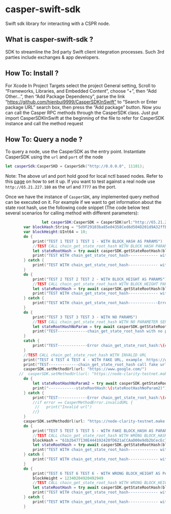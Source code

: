 
# casper-swift-sdk

Swift sdk library for interacting with a CSPR node.

## What is casper-swift-sdk ?

SDK  to streamline the 3rd party Swift client integration processes. Such 3rd parties include exchanges & app developers. 

## How To: Install ?
For Xcode
In Project Targets select the project General setting, Scroll to “Frameworks, Libraries, and Embedded Content”, choose “+”, then “Add Other…”, then “Add Package Dependency”, parse the link “https://github.com/hienbui9999/CasperSDKInSwift” to “Search or Enter package URL” search box, then press the “Add package” button.
Now you can call the Casper RPC methods through the CasperSDK class.
Just put 
import CasperSDKInSwift
at the beginning of the file to refer for CasperSDK instance and call the method request

## How To: Query a node ?

To query a node, use the CasperSDK as the entry point. Instantiate CasperSDK using the `url` and `port` of the node

```swift
let casperSdk:CasperSKD = CasperSdk("http://0.0.0.0", 11101);
```

Note: The above url and port hold good for local nctl based nodes. Refer to this [page](https://caspernetwork.readthedocs.io/en/latest/dapp-dev-guide/setup-nctl.html) on how to set it up. If you want to test against a real node use `http://65.21.227.180` as the url and `7777` as the port.

Once we have the instance of `CasperSDK`, any implemented query method can be executed on it. For example if we want to get information about the state root hash, use the following code snippet (The code below test several scenarios for calling method with different parameters):

```swift
                let casperSDK:CasperSDK = CasperSDK(url:"http://65.21.227.180",port:7777);
        var blockHash:String = "5d9F29103ba85e04358Ced6d504D201d9A32ffB7789Dc1B0E426d500CEDfdBCA";
        var blockHeight:UInt64 = 10;
        do {
            print("TEST 1 TEST 1 TEST 1 - WITH BLOCK_HASH AS PARAMS")
            //TEST CALL chain_get_state_root_hash WITH BLOCK_HASH PARAMETER SENDING TO REQUEST
            let stateRootHash = try await casperSDK.getStateRootHash(blockHash:blockHash);
            print("TEST WITH chain_get_state_root_hash------------- with block hash =\(blockHash) in sending request, ---------VALUE BACK:\(stateRootHash)")
        } catch {
            print("TEST WITH chain_get_state_root_hash------------- with block hash =\(blockHash) in sending request,-------------Error:\(error)")
        }
        do {
            print("TEST 2 TEST 2 TEST 2 - WITH BLOCK_HEIGHT AS PARAMS")
            //TEST CALL chain_get_state_root_hash WITH BLOCK_HEIGHT PARAMETER SENDING TO REQUEST
            let stateRootHash = try await casperSDK.getStateRootHash(blockHash:"",height: blockHeight);
            print("TEST WITH chain_get_state_root_hash------------- with block height = \(blockHeight) in sending request, ----------VALUE BACK:\(stateRootHash)")
        } catch {
            print("TEST WITH chain_get_state_root_hash-------------Error:\(error)")
        }
        do {
            print("TEST 3 TEST 3 TEST 3 - WITH NO PARAMS")
            //TEST CALL chain_get_state_root_hash WITH NO PARAMETER SENDING TO REQUEST
            let stateRootHashNoParam = try await casperSDK.getStateRootHash();
            print("TEST-------------chain_get_state_root_hash with no param in sending request VALUE BACK:\(stateRootHashNoParam)")
        }
        catch {
            print("TEST-------------Error chain_get_state_root_hash:\(error)")
        }
        //TEST CALL chain_get_state_root_hash WITH INVALID URL
        print("TEST 4 TEST 4 TEST 4 - WITH FAKE URL, example  https://www.google.com/")
        print("TEST-------------chain_get_state_root_hash call fake url to casper rpc.....")
        casperSDK.setMethodUrl(url: "https://www.google.com/")
      //  casperSDK.setMethodUrl(url: "https://node-clarity-testnet.make.services/rpc");
        do {
            let stateRootHashNoParam2 = try await casperSDK.getStateRootHash();
            print("------------stateRootHash:\(stateRootHashNoParam2)")
        } catch {
            print("TEST-------------Error chain_get_state_root_hash:\(error)")
            //if error == CasperMethodError.invalidURL {
             //   print("Invalid url")
            //}
        }
        casperSDK.setMethodUrl(url: "https://node-clarity-testnet.make.services/rpc");
        do {
            print("TEST 5 TEST 5 TEST 5 - WITH FAKE BLOCK_HASH AS PARAMS")
            //TEST CALL chain_get_state_root_hash WITH WRONG BLOCK_HASH PARAMETER SENDING TO REQUEST
            blockHash = "61b2b477130E444192420fD621aCCAaD00e9db2bCecEc72171B769580d02dCE6"
            let stateRootHash = try await casperSDK.getStateRootHash(blockHash:blockHash);
            print("TEST WITH chain_get_state_root_hash------------- with block hash =\(blockHash) in sending request, ---------VALUE BACK:\(stateRootHash)")
        } catch {
            print("TEST WITH chain_get_state_root_hash------------- with block hash =\(blockHash) in sending request,-------------Error:\(error)")
        }
        do {
            print("TEST 6 TEST 6 TEST 6 - WITH WRONG BLOCK_HEIGHT AS PARAMS")
            blockHeight = 12340204920492949
            //TEST CALL chain_get_state_root_hash WITH WRONG BLOCK_HEIGHT PARAMETER SENDING TO REQUEST
            let stateRootHash = try await casperSDK.getStateRootHash(blockHash:"",height: blockHeight);
            print("TEST WITH chain_get_state_root_hash------------- with block hash =\(blockHash) in sending request, ---------VALUE BACK:\(stateRootHash)")
        } catch {
            print("TEST WITH chain_get_state_root_hash------------- with block hash =\(blockHash) in sending request,-------------Error:\(error)")
        }
